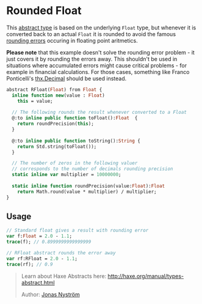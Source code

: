 [tags]: / "abstract-type,math"

# Rounded Float 

This [abstract type](http://haxe.org/manual/types-abstract.html) is based on the underlying `Float` type, but
whenever it is converted back to an actual `Float` it is rounded to avoid the famous [rounding errors](https://en.wikipedia.org/wiki/Round-off_error)
occuring in floating point aritmetics.

**Please note** that this example doesn't solve the rounding error problem - it just covers it by rounding the errors away.
This shouldn't be used in situations where accumulated errors might cause critical problems - for example in financial calculations.
For those cases, something like Franco Ponticelli's [thx.Decimal](https://github.com/fponticelli/thx.core/blob/master/src/thx/Decimal.hx) should be used instead.

```haxe
abstract RFloat(Float) from Float {
  inline function new(value : Float)  
    this = value;
  
  // The following rounds the result whenever converted to a Float
  @:to inline public function toFloat():Float  {
    return roundPrecision(this);
  }
 
  @:to inline public function toString():String {
    return Std.string(toFloat());
  }

  // The number of zeros in the following valuer
  // corresponds to the number of decimals rounding precision
  static inline var multiplier = 10000000;
    
  static inline function roundPrecision(value:Float):Float
    return Math.round(value * multiplier) / multiplier;
}
```

## Usage

```haxe
// Standard float gives a result with rounding error
var f:Float = 2.0 - 1.1;
trace(f); // 0.8999999999999999

// RFloat abstract rounds the error away
var rf:RFloat = 2.0 - 1.1;
trace(rf); // 0.9
```

> Learn about Haxe Abstracts here: <http://haxe.org/manual/types-abstract.html>
> 
> Author: [Jonas Nyström](https://github.com/cambiata)

